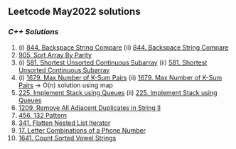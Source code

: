 ## Leetcode May2022 solutions

### <em> C++ Solutions </em>
1. (i) [844. Backspace String Compare](/May2022/C%2B%2B/844.md)  (ii) [844. Backspace String Compare](/May2022/C%2B%2B/backspaceStrCmp.cpp) 
2. [905. Sort Array By Parity](/May2022/C%2B%2B/905.md)
3. (i) [581. Shortest Unsorted Continuous Subarray](/May2022/C%2B%2B/581.md)  (ii) [581. Shortest Unsorted Continuous Subarray](/May2022/C%2B%2B/shortUnsortedContinuousSubarr.cpp)
4. (i) [1679. Max Number of K-Sum Pairs](/May2022/C%2B%2B/1679.md)  (ii) [1679. Max Number of K-Sum Pairs](/May2022/C%2B%2B/Max_num_of_k_sumPairs.cpp) -> O(n) solution using map
5. [225. Implement Stack using Queues](/May2022/C%2B%2B/225.md)  (ii) [225. Implement Stack using Queues](/May2022/C++/Implementing_stack_using_queues.cpp)
6. [1209. Remove All Adjacent Duplicates in String II](/May2022/C%2B%2B/1209.md)
7. [456. 132 Pattern](/May2022/C%2B%2B/456.md)
8. [341. Flatten Nested List Iterator](/May2022/C%2B%2B/341.md)
9. [17. Letter Combinations of a Phone Number](/May2022/C%2B%2B/17.md)
10. [1641. Count Sorted Vowel Strings](/May2022/C++/Count_Sorted_Vowel_Strings.cpp)